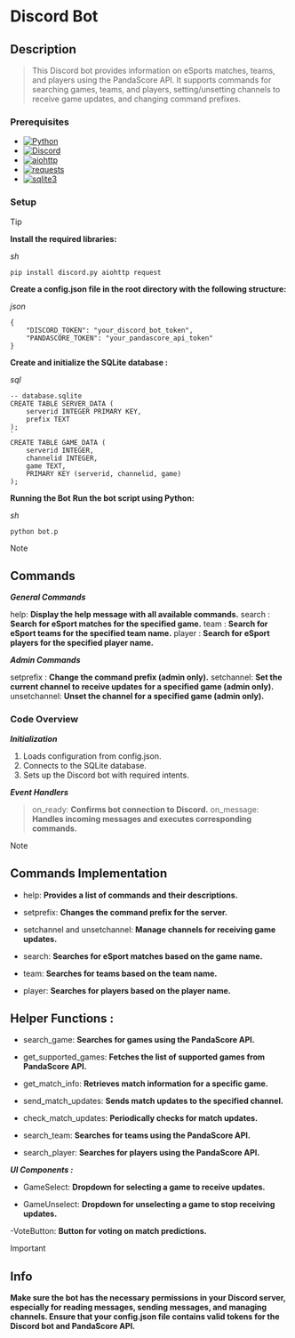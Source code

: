 # Discord Bot

## Description
> This Discord bot provides information on eSports matches, teams, and players using the PandaScore API. It supports commands for searching games, teams, and players, setting/unsetting channels to receive game updates, and changing command prefixes.

### Prerequisites


* [![Python][Python]][Python-url]
* [![Discord][Discord]][Discord-url]
* [![aiohttp][aiohttp]][aiohttp-url]
* [![requests][requests]][requests-url]
* [![sqlite3][sqlite3]][sqlite3-url]


### Setup
> [!TIP]
> **Install the required libraries:**

_sh_
```
pip install discord.py aiohttp request
```

**Create a config.json file in the root directory with the following structure:**

_json_
```
{
    "DISCORD_TOKEN": "your_discord_bot_token",
    "PANDASCORE_TOKEN": "your_pandascore_api_token"
}
```
**Create and initialize the SQLite database :**

 _sql_ 
```
-- database.sqlite
CREATE TABLE SERVER_DATA (
    serverid INTEGER PRIMARY KEY,
    prefix TEXT
);
`
CREATE TABLE GAME_DATA (
    serverid INTEGER,
    channelid INTEGER,
    game TEXT,
    PRIMARY KEY (serverid, channelid, game)
);
```
**Running the Bot**
**Run the bot script using Python:**

_sh_
```
python bot.p
```
> [!NOTE]
>## Commands

**_General Commands_**

<prefix>help: **Display the help message with all available commands.**
<prefix>search <game name>: **Search for eSport matches for the specified game.**
<prefix>team <team name>: **Search for eSport teams for the specified team name.**
<prefix>player <player name>: **Search for eSport players for the specified player name.**


**_Admin Commands_**

<prefix>setprefix <new prefix>: **Change the command prefix (admin only).**
<prefix>setchannel: **Set the current channel to receive updates for a specified game (admin only).**
<prefix>unsetchannel: **Unset the channel for a specified game (admin only).**

### Code Overview

**_Initialization_**

1) Loads configuration from config.json.
2) Connects to the SQLite database.
3) Sets up the Discord bot with required intents.

**_Event Handlers_**

>on_ready: **Confirms bot connection to Discord.**
on_message: **Handles incoming messages and executes corresponding commands.**

> [!NOTE]
>## Commands Implementation

- help: 
**Provides a list of commands and their descriptions.**

- setprefix: 
**Changes the command prefix for the server.**

- setchannel and unsetchannel:
**Manage channels for receiving game updates.**

- search: 
**Searches for eSport matches based on the game name.**

- team: 
**Searches for teams based on the team name.**

- player: 
**Searches for players based on the player name.**


## Helper Functions :

- search_game: 
**Searches for games using the PandaScore API.**

- get_supported_games: 
**Fetches the list of supported games from PandaScore API.**

- get_match_info: 
**Retrieves match information for a specific game.**

- send_match_updates: 
**Sends match updates to the specified channel.**

- check_match_updates: 
**Periodically checks for match updates.**

- search_team: 
**Searches for teams using the PandaScore API.**

- search_player: 
**Searches for players using the PandaScore API.**

**_UI Components :_**

- GameSelect: 
**Dropdown for selecting a game to receive updates.**

- GameUnselect: 
**Dropdown for unselecting a game to stop receiving updates.**

-VoteButton: 
**Button for voting on match predictions.**

> [!IMPORTANT]
> ## Info

**Make sure the bot has the necessary permissions in your Discord server, especially for reading messages, sending messages, and managing channels.
Ensure that your config.json file contains valid tokens for the Discord bot and PandaScore API.**



[Python]: https://img.shields.io/badge/Python-grey?style=for-the-badge&logo=python&logoColor=blue
[Python-url]: https://www.python.org/

[Discord]: https://img.shields.io/badge/Discord-black?style=for-the-badge&logo=discord&logoColor=lightgrey
[Discord-url]: https://discord.com/

[aiohttp]: https://img.shields.io/badge/aiohttp-blue?style=for-the-badge&logo=aiohttp&logoColor=white
[aiohttp-url]: https://docs.aiohttp.org/en/stable/


[requests]: https://img.shields.io/badge/Requests-skyblue?style=for-the-badge&logo=python&logoColor=yellow
[requests-url]: https://pypi.org/project/requests/

[sqlite3]: https://img.shields.io/badge/SQLite-purple?style=for-the-badge&logo=sqlite&logoColor=blue
[sqlite3-url]: https://www.sqlite.org/index.html